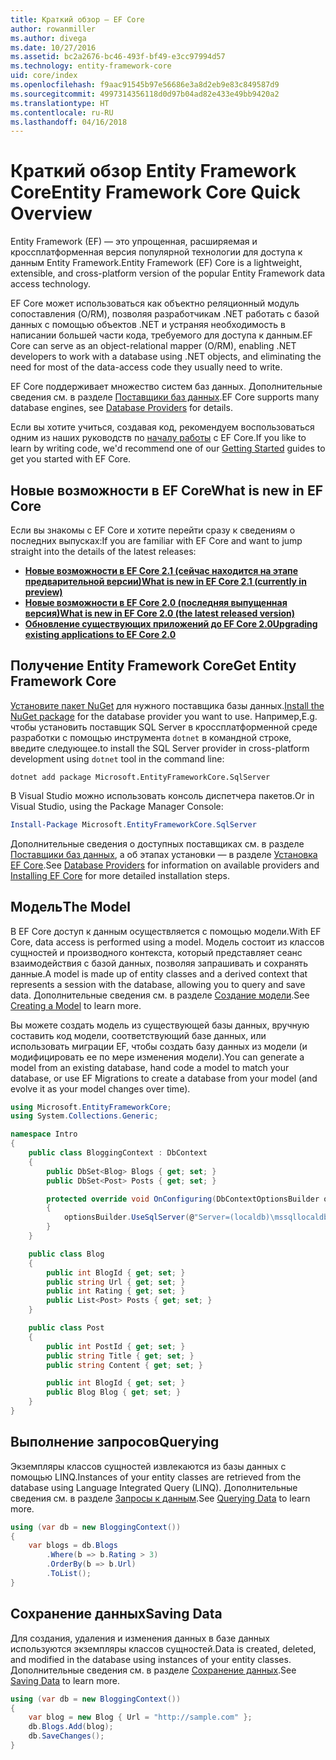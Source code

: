 ```yaml
---
title: Краткий обзор — EF Core
author: rowanmiller
ms.author: divega
ms.date: 10/27/2016
ms.assetid: bc2a2676-bc46-493f-bf49-e3cc97994d57
ms.technology: entity-framework-core
uid: core/index
ms.openlocfilehash: f9aac91545b97e56686e3a8d2eb9e83c849587d9
ms.sourcegitcommit: 4997314356118d0d97b04ad82e433e49bb9420a2
ms.translationtype: HT
ms.contentlocale: ru-RU
ms.lasthandoff: 04/16/2018
---
```

# <a name="entity-framework-core-quick-overview"></a><span data-ttu-id="83611-102">Краткий обзор Entity Framework Core</span><span class="sxs-lookup"><span data-stu-id="83611-102">Entity Framework Core Quick Overview</span></span>

<span data-ttu-id="83611-103">Entity Framework (EF) — это упрощенная, расширяемая и кроссплатформенная версия популярной технологии для доступа к данным Entity Framework.</span><span class="sxs-lookup"><span data-stu-id="83611-103">Entity Framework (EF) Core is a lightweight, extensible, and cross-platform version of the popular Entity Framework data access technology.</span></span>

<span data-ttu-id="83611-104">EF Core может использоваться как объектно реляционный модуль сопоставления (O/RM), позволяя разработчикам .NET работать с базой данных с помощью объектов .NET и устраняя необходимость в написании большей части кода, требуемого для доступа к данным.</span><span class="sxs-lookup"><span data-stu-id="83611-104">EF Core can serve as an object-relational mapper (O/RM), enabling .NET developers to work with a database using .NET objects, and eliminating the need for most of the data-access code they usually need to write.</span></span> 

<span data-ttu-id="83611-105">EF Core поддерживает множество систем баз данных. Дополнительные сведения см. в разделе [Поставщики баз данных](providers/index.md).</span><span class="sxs-lookup"><span data-stu-id="83611-105">EF Core supports many database engines, see [Database Providers](providers/index.md) for details.</span></span>

<span data-ttu-id="83611-106">Если вы хотите учиться, создавая код, рекомендуем воспользоваться одним из наших руководств по [началу работы](get-started/index.md) с EF Core.</span><span class="sxs-lookup"><span data-stu-id="83611-106">If you like to learn by writing code, we'd recommend one of our [Getting Started](get-started/index.md) guides to get you started with EF Core.</span></span>

## <a name="what-is-new-in-ef-core"></a><span data-ttu-id="83611-107">Новые возможности в EF Core</span><span class="sxs-lookup"><span data-stu-id="83611-107">What is new in EF Core</span></span>

<span data-ttu-id="83611-108">Если вы знакомы с EF Core и хотите перейти сразу к сведениям о последних выпусках:</span><span class="sxs-lookup"><span data-stu-id="83611-108">If you are familiar with EF Core and want to jump straight into the details of the latest releases:</span></span>

- <span data-ttu-id="83611-109">**[Новые возможности в EF Core 2.1 (сейчас находится на этапе предварительной версии)](xref:core/what-is-new/ef-core-2.1)**</span><span class="sxs-lookup"><span data-stu-id="83611-109">**[What is new in EF Core 2.1 (currently in preview)](xref:core/what-is-new/ef-core-2.1)**</span></span>
- <span data-ttu-id="83611-110">**[Новые возможности в EF Core 2.0 (последняя выпущенная версия)](xref:core/what-is-new/ef-core-2.0)**</span><span class="sxs-lookup"><span data-stu-id="83611-110">**[What is new in EF Core 2.0 (the latest released version)](xref:core/what-is-new/ef-core-2.0)**</span></span>
- <span data-ttu-id="83611-111">**[Обновление существующих приложений до EF Core 2.0](xref:core/miscellaneous/1x-2x-upgrade)**</span><span class="sxs-lookup"><span data-stu-id="83611-111">**[Upgrading existing applications to EF Core 2.0](xref:core/miscellaneous/1x-2x-upgrade)**</span></span>


## <a name="get-entity-framework-core"></a><span data-ttu-id="83611-112">Получение Entity Framework Core</span><span class="sxs-lookup"><span data-stu-id="83611-112">Get Entity Framework Core</span></span>

<span data-ttu-id="83611-113">[Установите пакет NuGet](https://docs.nuget.org/ndocs/quickstart/use-a-package) для нужного поставщика базы данных.</span><span class="sxs-lookup"><span data-stu-id="83611-113">[Install the NuGet package](https://docs.nuget.org/ndocs/quickstart/use-a-package) for the database provider you want to use.</span></span> <span data-ttu-id="83611-114">Например,</span><span class="sxs-lookup"><span data-stu-id="83611-114">E.g.</span></span> <span data-ttu-id="83611-115">чтобы установить поставщик SQL Server в кроссплатформенной среде разработки с помощью инструмента `dotnet` в командной строке, введите следующее.</span><span class="sxs-lookup"><span data-stu-id="83611-115">to install the SQL Server provider in cross-platform development using `dotnet` tool in the command line:</span></span>

``` Console
dotnet add package Microsoft.EntityFrameworkCore.SqlServer
```

<span data-ttu-id="83611-116">В Visual Studio можно использовать консоль диспетчера пакетов.</span><span class="sxs-lookup"><span data-stu-id="83611-116">Or in Visual Studio, using the Package Manager Console:</span></span>

``` PowerShell
Install-Package Microsoft.EntityFrameworkCore.SqlServer
```
<span data-ttu-id="83611-117">Дополнительные сведения о доступных поставщиках см. в разделе [Поставщики баз данных](providers/index.md), а об этапах установки — в разделе [Установка EF Core](get-started/install/index.md).</span><span class="sxs-lookup"><span data-stu-id="83611-117">See [Database Providers](providers/index.md) for information on available providers and [Installing EF Core](get-started/install/index.md) for more detailed installation steps.</span></span>

## <a name="the-model"></a><span data-ttu-id="83611-118">Модель</span><span class="sxs-lookup"><span data-stu-id="83611-118">The Model</span></span>

<span data-ttu-id="83611-119">В EF Core доступ к данным осуществляется с помощью модели.</span><span class="sxs-lookup"><span data-stu-id="83611-119">With EF Core, data access is performed using a model.</span></span> <span data-ttu-id="83611-120">Модель состоит из классов сущностей и производного контекста, который представляет сеанс взаимодействия с базой данных, позволяя запрашивать и сохранять данные.</span><span class="sxs-lookup"><span data-stu-id="83611-120">A model is made up of entity classes and a derived context that represents a session with the database, allowing you to query and save data.</span></span> <span data-ttu-id="83611-121">Дополнительные сведения см. в разделе [Создание модели](modeling/index.md).</span><span class="sxs-lookup"><span data-stu-id="83611-121">See [Creating a Model](modeling/index.md) to learn more.</span></span>

<span data-ttu-id="83611-122">Вы можете создать модель из существующей базы данных, вручную составить код модели, соответствующий базе данных, или использовать миграции EF, чтобы создать базу данных из модели (и модифицировать ее по мере изменения модели).</span><span class="sxs-lookup"><span data-stu-id="83611-122">You can generate a model from an existing database, hand code a model to match your database, or use EF Migrations to create a database from your model (and evolve it as your model changes over time).</span></span>

``` csharp
using Microsoft.EntityFrameworkCore;
using System.Collections.Generic;

namespace Intro
{
    public class BloggingContext : DbContext
    {
        public DbSet<Blog> Blogs { get; set; }
        public DbSet<Post> Posts { get; set; }

        protected override void OnConfiguring(DbContextOptionsBuilder optionsBuilder)
        {
            optionsBuilder.UseSqlServer(@"Server=(localdb)\mssqllocaldb;Database=MyDatabase;Trusted_Connection=True;");
        }
    }

    public class Blog
    {
        public int BlogId { get; set; }
        public string Url { get; set; }
        public int Rating { get; set; }
        public List<Post> Posts { get; set; }
    }

    public class Post
    {
        public int PostId { get; set; }
        public string Title { get; set; }
        public string Content { get; set; }

        public int BlogId { get; set; }
        public Blog Blog { get; set; }
    }
}
```

## <a name="querying"></a><span data-ttu-id="83611-123">Выполнение запросов</span><span class="sxs-lookup"><span data-stu-id="83611-123">Querying</span></span>

<span data-ttu-id="83611-124">Экземпляры классов сущностей извлекаются из базы данных с помощью LINQ.</span><span class="sxs-lookup"><span data-stu-id="83611-124">Instances of your entity classes are retrieved from the database using Language Integrated Query (LINQ).</span></span> <span data-ttu-id="83611-125">Дополнительные сведения см. в разделе [Запросы к данным](querying/index.md).</span><span class="sxs-lookup"><span data-stu-id="83611-125">See [Querying Data](querying/index.md) to learn more.</span></span>

``` csharp
using (var db = new BloggingContext())
{
    var blogs = db.Blogs
        .Where(b => b.Rating > 3)
        .OrderBy(b => b.Url)
        .ToList();
}
```

## <a name="saving-data"></a><span data-ttu-id="83611-126">Сохранение данных</span><span class="sxs-lookup"><span data-stu-id="83611-126">Saving Data</span></span>

<span data-ttu-id="83611-127">Для создания, удаления и изменения данных в базе данных используются экземпляры классов сущностей.</span><span class="sxs-lookup"><span data-stu-id="83611-127">Data is created, deleted, and modified in the database using instances of your entity classes.</span></span> <span data-ttu-id="83611-128">Дополнительные сведения см. в разделе [Сохранение данных](saving/index.md).</span><span class="sxs-lookup"><span data-stu-id="83611-128">See [Saving Data](saving/index.md) to learn more.</span></span>

``` csharp
using (var db = new BloggingContext())
{
    var blog = new Blog { Url = "http://sample.com" };
    db.Blogs.Add(blog);
    db.SaveChanges();
}
```
